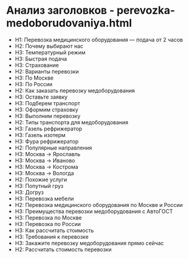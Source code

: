 # Анализ заголовков - perevozka-medoborudovaniya.html

- H1: Перевозка медицинского оборудования — подача от 2 часов
- H2: Почему выбирают нас
- H3: Температурный режим
- H3: Быстрая подача
- H3: Страхование
- H2: Варианты перевозки
- H3: По Москве
- H3: По России
- H2: Как заказать перевозку медоборудования
- H3: Оставьте заявку
- H3: Подберем транспорт
- H3: Оформим страховку
- H3: Выполним перевозку
- H2: Типы транспорта для медоборудования
- H3: Газель рефрижератор
- H3: Газель изотерм
- H3: Фура рефрижератор
- H2: Популярные направления
- H3: Москва → Ярославль
- H3: Москва → Иваново
- H3: Москва → Кострома
- H3: Москва → Вологда
- H2: Похожие услуги
- H3: Попутный груз
- H3: Догруз
- H3: Перевозка мебели
- H2: Перевозка медицинского оборудования по Москве и России
- H3: Преимущества перевозки медоборудования с АвтоГОСТ
- H3: Перевозка по Москве
- H3: Перевозка по России
- H3: Как рассчитать стоимость
- H3: Требования к перевозке
- H3: Закажите перевозку медоборудования прямо сейчас
- H2: Рассчитать стоимость перевозки

